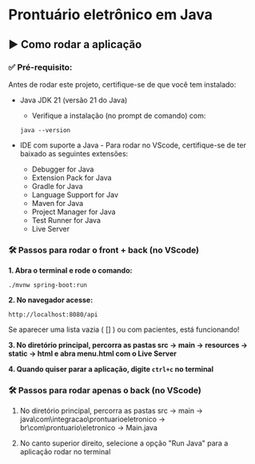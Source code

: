 # Prontuário eletrônico em Java

## ▶️ Como rodar a aplicação

### ✅ Pré-requisito:

Antes de rodar este projeto, certifique-se de que você tem instalado:

- Java JDK 21 (versão 21 do Java)
    -  Verifique a instalação (no prompt de comando) com:

    ```
    java --version
    ```

- IDE com suporte a Java - Para rodar no VScode, certifique-se de ter baixado as seguintes extensões:
    - Debugger for Java
    - Extension Pack for Java
    - Gradle for Java
    - Language Support for Jav
    - Maven for Java
    - Project Manager for Java
    - Test Runner for Java
    - Live Server

### 🛠️ Passos para rodar o front + back (no VScode)
**1. Abra o terminal e rode o comando:**
```
./mvnw spring-boot:run
```

**2. No navegador acesse:**
```
http://localhost:8080/api
```
Se aparecer uma lista vazia ( [] ) ou com pacientes, está funcionando!

**3. No diretório principal, percorra as pastas src -> main -> resources -> static -> html e abra menu.html com o Live Server**

**4. Quando quiser parar a aplicação, digite ```ctrl+c``` no terminal**

### 🛠️ Passos para rodar apenas o back (no VScode)

1. No diretório principal, percorra as pastas src -> main -> java\com\integracao\prontuarioeletronico -> br\com\prontuario\eletronico -> Main.java

2. No canto superior direito, selecione a opção "Run Java" para a aplicação rodar no terminal

